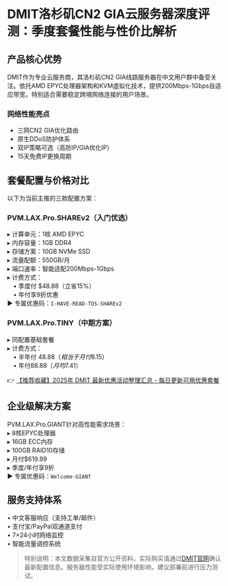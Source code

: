 # DMIT洛杉矶CN2 GIA云服务器深度评测：季度套餐性能与性价比解析

## 产品核心优势
DMIT作为专业云服务商，其洛杉矶CN2 GIA线路服务器在中文用户群中备受关注。依托AMD EPYC处理器架构和KVM虚拟化技术，提供200Mbps-1Gbps自适应带宽，特别适合需要稳定跨境网络连接的用户场景。

### 网络性能亮点
- 三网CN2 GIA优化路由
- 原生DDoS防护体系
- 双IP策略可选（高防IP/GIA优化IP）
- 15天免费IP更换周期

## 套餐配置与价格对比
以下为当前主推的三款配置方案：

### PVM.LAX.Pro.SHAREv2（入门优选）
▸ 计算单元：1核 AMD EPYC  
▸ 内存容量：1GB DDR4  
▸ 存储方案：10GB NVMe SSD  
▸ 流量配额：550GB/月  
▸ 端口速率：智能适配200Mbps-1Gbps  
▸ 计费方式：  
　• 季度付 $48.88（立省15%）  
　• 年付享9折优惠  
▶️ 专属优惠码：`I-HAVE-READ-TOS-SHAREv2`

### PVM.LAX.Pro.TINY（中期方案）
▸ 同配置基础套餐  
▸ 计费方式：  
　• 半年付 $48.88（相当于月付$8.15）  
　• 年付$88.88（月均$7.41）

👉 [【推荐收藏】2025年 DMIT 最新优惠活动整理汇总 - 每日更新可用优惠套餐](https://bit.ly/dmit_coupon)

## 企业级解决方案
PVM.LAX.Pro.GIANT针对高性能需求场景：  
▸ 8核EPYC处理器  
▸ 16GB ECC内存  
▸ 100GB RAID10存储  
▸ 月付$619.99  
▸ 季度/年付享9折  
▶️ 专属优惠码：`Welcome-GIANT`

## 服务支持体系
• 中文客服响应（支持工单/邮件）  
• 支付宝/PayPal双通道支付  
• 7×24小时网络监控  
• 智能流量调控系统

> 特别说明：本文数据采集自官方公开资料，实际购买请通过[DMIT官网](https://bit.ly/dmit_coupon)确认最新配置信息。服务器性能受实际使用环境影响，建议部署前进行压力测试。